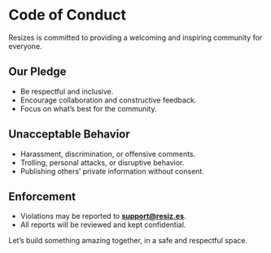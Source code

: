 # Code of Conduct

Resizes is committed to providing a welcoming and inspiring community for everyone.  

## Our Pledge

- Be respectful and inclusive.  
- Encourage collaboration and constructive feedback.  
- Focus on what’s best for the community.  

## Unacceptable Behavior

- Harassment, discrimination, or offensive comments.  
- Trolling, personal attacks, or disruptive behavior.  
- Publishing others’ private information without consent.  

## Enforcement

- Violations may be reported to **support@resiz.es**.  
- All reports will be reviewed and kept confidential.  

Let’s build something amazing together, in a safe and respectful space.